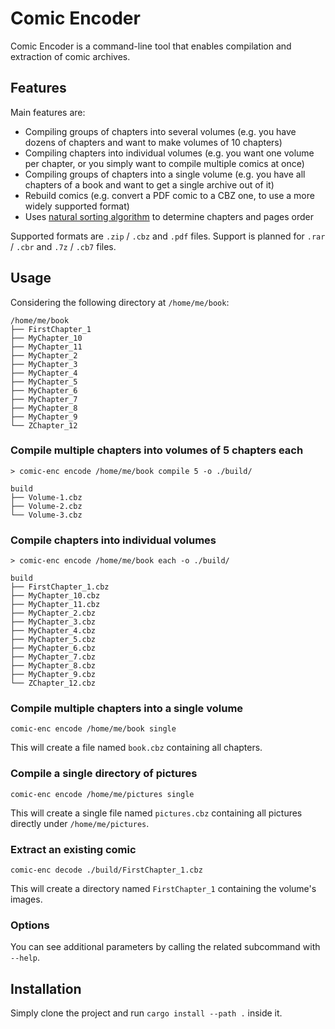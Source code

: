 # Comic Encoder

Comic Encoder is a command-line tool that enables compilation and extraction of comic archives.

## Features

Main features are:

* Compiling groups of chapters into several volumes (e.g. you have dozens of chapters and want to make volumes of 10 chapters)
* Compiling chapters into individual volumes (e.g. you want one volume per chapter, or you simply want to compile multiple comics at once)
* Compiling groups of chapters into a single volume (e.g. you have all chapters of a book and want to get a single archive out of it)
* Rebuild comics (e.g. convert a PDF comic to a CBZ one, to use a more widely supported format)
* Uses [natural sorting algorithm](lib/natsort.rs) to determine chapters and pages order

Supported formats are `.zip` / `.cbz` and `.pdf` files.
Support is planned for `.rar` / `.cbr` and `.7z` / `.cb7` files.

## Usage

Considering the following directory at `/home/me/book`:

```
/home/me/book
├── FirstChapter_1
├── MyChapter_10
├── MyChapter_11
├── MyChapter_2
├── MyChapter_3
├── MyChapter_4
├── MyChapter_5
├── MyChapter_6
├── MyChapter_7
├── MyChapter_8
├── MyChapter_9
└── ZChapter_12
```

### Compile multiple chapters into volumes of 5 chapters each

```
> comic-enc encode /home/me/book compile 5 -o ./build/
```

```
build
├── Volume-1.cbz
├── Volume-2.cbz
└── Volume-3.cbz
```

### Compile chapters into individual volumes

```shell
> comic-enc encode /home/me/book each -o ./build/
```

```
build
├── FirstChapter_1.cbz
├── MyChapter_10.cbz
├── MyChapter_11.cbz
├── MyChapter_2.cbz
├── MyChapter_3.cbz
├── MyChapter_4.cbz
├── MyChapter_5.cbz
├── MyChapter_6.cbz
├── MyChapter_7.cbz
├── MyChapter_8.cbz
├── MyChapter_9.cbz
└── ZChapter_12.cbz
```

### Compile multiple chapters into a single volume

```shell
comic-enc encode /home/me/book single
```

This will create a file named `book.cbz` containing all chapters.

### Compile a single directory of pictures

```shell
comic-enc encode /home/me/pictures single
```

This will create a single file named `pictures.cbz` containing all pictures directly under `/home/me/pictures`.

### Extract an existing comic

```shell
comic-enc decode ./build/FirstChapter_1.cbz
```

This will create a directory named `FirstChapter_1` containing the volume's images.

### Options

You can see additional parameters by calling the related subcommand with `--help`.

## Installation

Simply clone the project and run `cargo install --path .` inside it.
